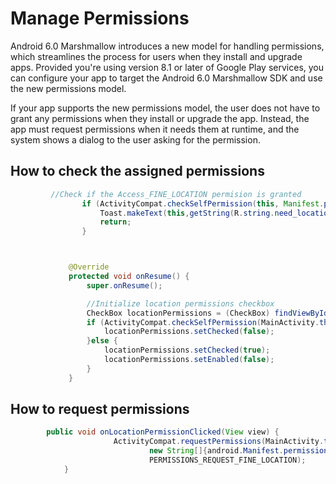 # Manage Permissions

Android 6.0 Marshmallow introduces a new model for handling permissions, which streamlines the process for users when they install and upgrade apps. Provided you're using version 8.1 or later of Google Play services, you can configure your app to target the Android 6.0 Marshmallow SDK and use the new permissions model.

If your app supports the new permissions model, the user does not have to grant any permissions when they install or upgrade the app. Instead, the app must request permissions when it needs them at runtime, and the system shows a dialog to the user asking for the permission.

## How to check the assigned permissions

```java
         //Check if the Access_FINE_LOCATION permision is granted
                if (ActivityCompat.checkSelfPermission(this, Manifest.permission.ACCESS_FINE_LOCATION) != PackageManager.PERMISSION_GRANTED){
                    Toast.makeText(this,getString(R.string.need_location_permission_message), Toast.LENGTH_LONG).show();
                    return;
                }



             @Override
             protected void onResume() {
                 super.onResume();

                 //Initialize location permissions checkbox
                 CheckBox locationPermissions = (CheckBox) findViewById(R.id.location_permission_checkbox);
                 if (ActivityCompat.checkSelfPermission(MainActivity.this, Manifest.permission.ACCESS_FINE_LOCATION )!= PackageManager.PERMISSION_GRANTED){
                     locationPermissions.setChecked(false);
                 }else {
                     locationPermissions.setChecked(true);
                     locationPermissions.setEnabled(false);
                 }
             }

```


## How to request permissions

```java
        public void onLocationPermissionClicked(View view) {
                       ActivityCompat.requestPermissions(MainActivity.this,
                               new String[]{android.Manifest.permission.ACCESS_FINE_LOCATION},
                               PERMISSIONS_REQUEST_FINE_LOCATION);
            }
```